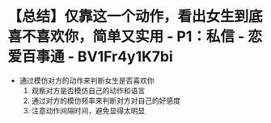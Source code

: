 # 【总结】仅靠这一个动作，看出女生到底喜不喜欢你，简单又实用 - P1：私信 - 恋爱百事通 - BV1Fr4y1K7bi

-   通过模仿对方的动作来判断女生是否喜欢你
    1.  观察对方是否模仿自己的动作和语言
    2.  通过对方的模仿频率来判断对方对自己的好感度
    3.  注意动作间隔时间，避免显得太明显